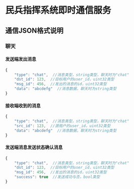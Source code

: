 # 民兵指挥系统即时通信服务


## 通信JSON格式说明

### 聊天

#### 发送端发出消息

```javascript
{
    "type": "chat",  //消息类型，string类型，聊天时为"chat"
    "dst_id": 123,  //目标用户的user_id，uint32类型
    "msg_id": 456,  //发出的消息的id，uint32类型
    "data": "abcdefg"  //消息数据，聊天时为string类型
}
```

#### 接收端收到的消息

```javascript
{
    "type": "chat",  //消息类型，string类型，聊天时为"chat"
    "src_id": 123,  //源用户的user_id，uint32类型
    "data": "abcdefg"  //消息数据，聊天时为string类型
}
```

#### 发送端消息发送状态确认消息

```javascript
{
    "type": "chat",  //消息类型，string类型，聊天时为"chat"
    "dst_id": 123,  //目标用户的user_id，uint32类型
    "msg_id": 456,  //发出的消息的id，uint32类型
    "success": true  //发送成功与否，bool类型
}
```